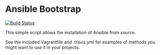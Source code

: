 Ansible Bootstrap
=================

[![Build Status](https://travis-ci.org/GetValkyrie/ansible-bootstrap.svg?branch=master)](https://travis-ci.org/GetValkyrie/ansible-bootstrap)

This simple script allows the installation of Ansible from source.

See the included Vagrantfile and .travis.yml for examples of methods you might
want to use it in your projects.
